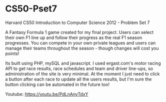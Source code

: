 # CS50-Pset7
Harvard CS50 Introduction to Computer Science 2012 - Problem Set 7

A Fantasy Formula 1 game created for my final project.  Users can select their own F1 line up and follow their progress as the real F1 season progresses.  You can compete in your own private leagues and users can manage their teams throughout the season - though changes will cost you points!  

Its built using PHP, mySQL and javascript.  I used ergast.com's motor racing API to get race results, race schedules and team and driver line-ups, so administration of the site is very minimal.  At the moment I just need to click a button after each race to update all the users results, but I'm sure the button clicking can be automated in the future too!

Youtube: https://youtu.be/PdLnAnyTdxY

